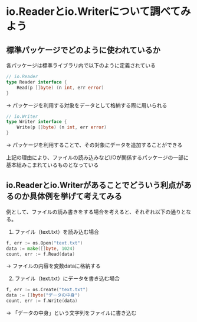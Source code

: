 
# io.Readerとio.Writerについて調べてみよう

## 標準パッケージでどのように使われているか
各パッケージは標準ライブラリ内で以下のように定義されている
```go
// io.Reader
type Reader interface {
    Read(p []byte) (n int, err error)
}
```
→ パッケージを利用する対象をデータとして格納する際に用いられる

```go
// io.Writer 
type Writer interface {
	Write(p []byte) (n int, err error)
}
```
→ パッケージを利用することで、その対象にデータを追加することができる

上記の理由により、ファイルの読み込みなどI/Oが関係するパッケージの一部に基本組みこまれているものとなっている

## io.Readerとio.Writerがあることでどういう利点があるのか具体例を挙げて考えてみる

例として、ファイルの読み書きをする場合を考えると、それぞれ以下の通りとなる。

1. ファイル（text.txt）を読み込む場合
```go
f, err := os.Open("text.txt")
data := make([]byte, 1024)
count, err := f.Read(data)
```
→ ファイルの内容を変数dataに格納する

2. ファイル（text.txt）にデータを書き込む場合
```go
f, err := os.Create("text.txt")
data := []byte("データの中身")
count, err := f.Write(data)
```
→ 「データの中身」という文字列をファイルに書き込む


